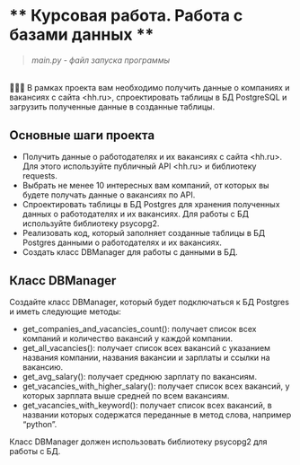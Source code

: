 # ** Курсовая работа. Работа с базами данных **
>###### main.py - файл запуска программы

🧑🏻‍💻 В рамках проекта вам необходимо получить данные о компаниях и вакансиях с сайта <hh.ru>, спроектировать таблицы в БД PostgreSQL и загрузить полученные данные в созданные таблицы.

## Основные шаги проекта

  * Получить данные о работодателях и их вакансиях с сайта <hh.ru>. Для этого используйте публичный API <hh.ru> и библиотеку requests.
  * Выбрать не менее 10 интересных вам компаний, от которых вы будете получать данные о вакансиях по API.
  * Спроектировать таблицы в БД Postgres для хранения полученных данных о работодателях и их вакансиях. Для работы с БД используйте библиотеку psycopg2.
  * Реализовать код, который заполняет созданные таблицы в БД Postgres данными о работодателях и их вакансиях.
  * Создать класс DBManager для работы с данными в БД.
## Класс DBManager

Создайте класс DBManager, который будет подключаться к БД Postgres и иметь следующие методы:

  * get_companies_and_vacancies_count(): получает список всех компаний и количество вакансий у каждой компании.
  * get_all_vacancies(): получает список всех вакансий с указанием названия компании, названия вакансии и зарплаты и ссылки на вакансию.
  * get_avg_salary(): получает среднюю зарплату по вакансиям.
  * get_vacancies_with_higher_salary(): получает список всех вакансий, у которых зарплата выше средней по всем вакансиям.
  * get_vacancies_with_keyword(): получает список всех вакансий, в названии которых содержатся переданные в метод слова, например “python”.

Класс DBManager должен использовать библиотеку psycopg2 для работы с БД.
